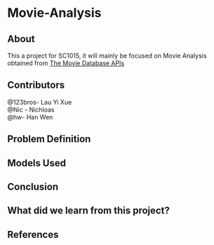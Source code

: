 # Movie-Analysis

## About
This a project for SC1015, it will mainly be focused on Movie Analysis obtained from [The Movie Database APIs](https://developers.themoviedb.org/3/getting-started/introduction)
## Contributors
@123bros- Lau Yi Xue  
@Nic - Nichloas  
@hw- Han Wen

## Problem Definition

## Models Used

## Conclusion

## What did we learn from this project?

## References

